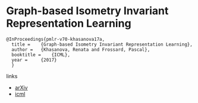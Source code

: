 # Graph-based Isometry Invariant Representation Learning

```
@InProceedings{pmlr-v70-khasanova17a,
  title = 	 {Graph-based Isometry Invariant Representation Learning},
  author = 	 {Khasanova, Renata and Frossard, Pascal},
  booktitle = 	 {ICML},
  year = 	 {2017}
  }
```

links
- [arXiv](https://arxiv.org/abs/1703.00356)
- [icml](http://proceedings.mlr.press/v70/khasanova17a.html)
